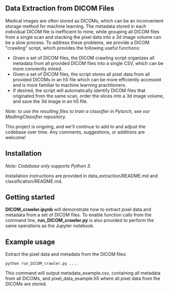 ## Data Extraction from DICOM Files
Medical images are often stored as DICOMs, which can be an inconvenient storage method for machine learning. The metadata stored in each individual DICOM file is inefficient to mine, while grouping all DICOM files from a single scan and stacking the pixel data into a 3d image volume can be a slow process. To address these problems, we provide a DICOM "crawling" script, which provides the following useful functions: 
- Given a set of DICOM files, the DICOM crawling script organizes all metadata from all provided DICOM files into a single CSV, which can be more conviently mined. 
- Given a set of DICOM files, the script stores all pixel data from all provided DICOMs in an h5 file which can be more efficiently accessed and is more familiar to machine learning practitioners. 
- If desired, the script will automatically identify DICOM files that originated from the same scan, order the slices into a 3d image volume, and save the 3d image in an h5 file.

*Note: to use the resulting files to train a classifier in Pytorch, see our MedImgClassifier repository.*

This project is ongoing, and we'll continue to add to and adjust the codebase over time. Any comments, suggestions, or additions are welcome!

## Installation 

*Note: Codebase only supports Python 3.*

Installation instructions are provided in data_extraction/README.md and classification/README.md.

## Getting started
__DICOM_crawler.ipynb__ will demonstrate how to extract pixel data and metadata from a set of DICOM files. To enable function calls from the command line, __run_DICOM_crawler.py__ is also provided to perform the same operations as the Jupyter notebook.

## Example usage
Extract the pixel data and metadata from the DICOM files:
```
python run_DICOM_crawler.py ....
```
   This command will output metadata_example.csv, containing all metadata from all DICOMs, and pixel_data_example.h5 where all pixel data from the DICOMs are stored. 

